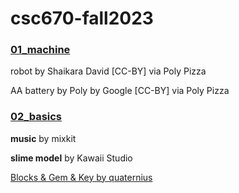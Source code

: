 # csc670-fall2023

### [01_machine](https://wy6714.github.io/csc670-fall2023/games/01_machine/)

robot by Shaikara David [CC-BY] via Poly Pizza

AA battery by Poly by Google [CC-BY] via Poly Pizza


### [02_basics](https://wy6714.github.io/csc670-fall2023/games/02_basics/)

**music** by mixkit

**slime model** by Kawaii Studio

[Blocks & Gem & Key by quaternius](https://quaternius.itch.io/ultimate-platformer-pack)
